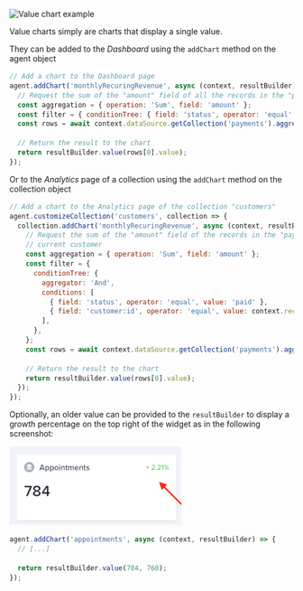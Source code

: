 ![Value chart example](../../assets/chart-value.png)

Value charts simply are charts that display a single value.

They can be added to the _Dashboard_ using the `addChart` method on the agent object

```javascript
// Add a chart to the Dashboard page
agent.addChart('monthlyRecuringRevenue', async (context, resultBuilder) => {
  // Request the sum of the "amount" field of all the records in the "payments" collection
  const aggregation = { operation: 'Sum', field: 'amount' };
  const filter = { conditionTree: { field: 'status', operator: 'equal', value: 'paid' } };
  const rows = await context.dataSource.getCollection('payments').aggregate(filter, aggregation);

  // Return the result to the chart
  return resultBuilder.value(rows[0].value);
});
```

Or to the _Analytics_ page of a collection using the `addChart` method on the collection object

```javascript
// Add a chart to the Analytics page of the collection "customers"
agent.customizeCollection('customers', collection => {
  collection.addChart('monthlyRecuringRevenue', async (context, resultBuilder) => {
    // Request the sum of the "amount" field of the records in the "payments" collection matching
    // current customer
    const aggregation = { operation: 'Sum', field: 'amount' };
    const filter = {
      conditionTree: {
        aggregator: 'And',
        conditions: [
          { field: 'status', operator: 'equal', value: 'paid' },
          { field: 'customer:id', operator: 'equal', value: context.recordId },
        ],
      },
    };
    const rows = await context.dataSource.getCollection('payments').aggregate(filter, aggregation);

    // Return the result to the chart
    return resultBuilder.value(rows[0].value);
  });
});
```

Optionally, an older value can be provided to the `resultBuilder` to display a growth percentage on the top right of the widget as in the following screenshot:

![Value chart with percentage example](../../assets/chart-value-percentage.png)

```javascript
agent.addChart('appointments', async (context, resultBuilder) => {
  // [...]

  return resultBuilder.value(784, 760);
});
```
